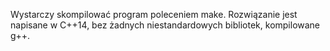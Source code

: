 Wystarczy skompilować program poleceniem make.
Rozwiązanie jest napisane w C++14, bez żadnych niestandardowych bibliotek, kompilowane g++.

